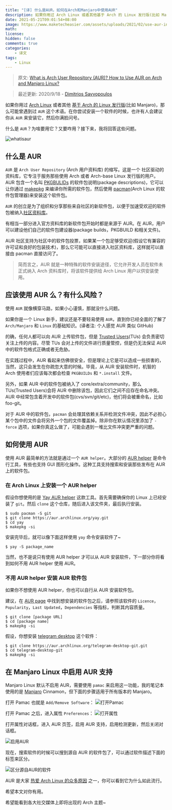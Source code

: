 ```yaml
---
title: "[译] 什么是AUR，如何在Arch和Manjaro中使用AUR"
description: 如果你用过 Arch Linux 或者其他基于 Arch 的 Linux 发行版(比如 Manjaro)，那么可能曾遇到过 `AUR` 这个术语。在你尝试安装一个软件的时候，也许有人会建议你从 `AUR` 来安装它，然后你满脸问号。什么是 `AUR`？为啥要用它？又要咋用？接下来，我将回答这些问题。
date: 2021-05-21T09:01:54+08:00
image: https://www.maketecheasier.com/assets/uploads/2021/02/use-aur-in-arch-featured.jpg
math: 
license: 
hidden: false
comments: true
categories:
    - 译文
tags:
    - Linux
---
```


> 原文: [What is Arch User Repository (AUR)? How to Use AUR on Arch and Manjaro Linux?](https://itsfoss.com/aur-arch-linux/)

> 最近更新: 2020/9/18 - [Dimitrios Savvopoulos](https://itsfoss.com/author/dimitrios/)

如果你用过 [Arch Linux](https://www.archlinux.org/) 或者其他 [基于 Arch 的 Linux 发行版](https://itsfoss.com/arch-based-linux-distros/)(比如 Manjaro)，那么可能曾遇到过 `AUR` 这个术语。在你尝试安装一个软件的时候，也许有人会建议你从 `AUR` 来安装它，然后你满脸问号。

什么是 `AUR`？为啥要用它？又要咋用？接下来，我将回答这些问题。

![whatisaur](https://i1.wp.com/itsfoss.com/wp-content/uploads/2020/04/what-is-aur.png?w=800&ssl=1)

## 什么是 AUR
`AUR` 是 `Arch User Repository` (Arch 用户资料库) 的缩写。这是一个
社区驱动的资料库，它专注于服务那些使用 Arch 或者 Arch-base Linux 发行版的用户。AUR 包含一个名叫 [PKGBULIDs](https://wiki.archlinux.org/index.php/PKGBUILD) 的软件包说明(package descriptions)，它可以让你通过 [makepkg](https://wiki.archlinux.org/index.php/Makepkg) 来编译你所需的软件包，然后使用 [pacman](https://wiki.archlinux.org/index.php/Pacman#Additional_commands)(Arch Linux 的软件包管理器)来安装这个软件包。

`AUR` 的创立是为了组织和分享那些来自社区的新软件包，以便于加速受欢迎的软件包被纳入[社区资料库](https://wiki.archlinux.org/index.php/Community_repository)。

有相当一部分进入官方资料库的新软件包开始时都是来源于 AUR。在 AUR，用户可以建设他们自己的软件包建设器(package builds，PKGBUILD 和相关文件)。

AUR 社区支持为社区中的软件包投票，如果某一个包足够受欢迎(假设它有兼容的许可证和良好的包装技术)，那么它可能可以直接进入社区资料库，这样就可以直接由 pacman 直接访问了。

> 简而言之，AUR 就是一种特殊的软件安装途径，它允许开发人员在软件未正式纳入 Arch 资料库时，将该软件提供给 Arch Linux 用户以供安装使用。

## 应该使用 AUR 么？有什么风险？
使用 `AUR` 就像横穿马路，如果小心谨慎，那就没什么问题。

如果你是一个 Linux 新手，建议还是不要轻易使用 `AUR`，直到你已经全面的了解了 `Arch/Manjaro` 和 `Linux` 的基础知识。(译者注: 个人感觉 AUR 类似 GitHub)

的确，任何人都可以向 AUR 上传软件包，但是 [Trusted Users](https://wiki.archlinux.org/index.php/Trusted_Users)(TUs) 会负责密切关注上传的内容。尽管 TUs 会对上传的文件进行质量管控，但是仍无法保证 AUR 中的软件包格式正确或者无危胁。

在实践过程中，AUR 看起来仿佛很安全，但是理论上它是可以造成一些损害的，当然，这只会发生在你疏忽大意的时候。毕竟，从 AUR 安装软件时，机智的 Arch 使用者们应该每次都会检查 `PKGBUILDs` 和 `*.install` 文件。

另外，如果 AUR 中的软件包被纳入了 core/extra/community，那么 TUs(Trusted Users)会将 AUR 中删除该包，因此它们之间不应存在命名冲突。AUR 中经常包含着开发中的软件包(cvs/svn/git/etc)，他们将会被重命名，比如 foo-git。

对于 AUR 中的软件包，`pacman` 会处理其依赖关系并检测文件冲突，因此不必担心某个包中的文件会将另外一个包的文件覆盖掉。除非你在默认情况里添加了 `-force` 选项，如果你真这么做了，可能会遇到一堆比文件冲突更严重的问题。

## 如何使用 AUR
使用 AUR 最简单的方法就是通过一个 `AUR helper`。大部分的 [AUR helper](https://itsfoss.com/best-aur-helpers/) 是命令行工具，有些也支持 GUI 图形化操作。这种工具支持搜索和安装那些发布在 AUR 上的软件包。

### 在 Arch Linux 上安装一个 AUR helper
假设你想使用的是 [Yay AUR helper](https://github.com/Jguer/yay) 这款工具。首先需要确保你的 Linux 上已经安装了 `git`。然后 `clone` 这个仓库，随后进入该文件夹，最后执行安装。

``` shell
$ sudo pacman -S git
$ git clone https://aur.archlinux.org/yay.git
$ cd yay
$ makepkg -si
```

安装完毕后，就可以像下面这样使用 `yay` 命令安装软件了~

``` shell
$ yay -S package_name
```

当然，也不是说只有使用 AUR helper 才可以从 AUR 安装软件，下一部分你将看到如何不用 AUR helper 使用 AUR。

### 不用 AUR helper 安装 AUR 软件包
如果你不想使用 AUR helper，你也可以自行从 AUR 安装软件包。

建议，在 [AUR page](https://aur.archlinux.org/) 中找到想安装的软件包之后，请参照该软件的 `Licence`，`Popularity`，`Last Updated`，`Dependencies` 等指标，判断其内容质量。

``` shell
$ git clone [package URL]
$ cd [package name]
$ makepkg -si
```

假设，你想安装 [telegram desktop](https://aur.archlinux.org/packages/telegram-desktop-git) 这个软件：

``` shell
$ git clone https://aur.archlinux.org/telegram-desktop-git.git
$ cd telegram-desktop-git
$ makepkg -si
```

## 在 Manjaro Linux 中启用 AUR 支持
Manjaro Linux 默认不启用 AUR，需要使用 `pamac` 来启用这一功能，我的笔记本使用的是 [Manjaro](https://manjaro.org/) Cinnamon，但下面的步骤适用于所有版本的 Manjaro。

打开 Pamac 也就是 `Add/Remove Software`：
![打开Pamac](https://i1.wp.com/i.imgur.com/kFF6HtW.png?ssl=1)

打开 Pamac 之后，进入属性 `Preferences`：
![打开属性](https://i0.wp.com/i.imgur.com/47r963A.png?ssl=1)

打开属性对话框，进入 AUR 页签，启用 AUR 支持，启用检测更新，然后关闭对话框。

![启用AUR](https://i1.wp.com/i.imgur.com/UThiDHO.png?ssl=1)

现在，搜索软件的时候可以搜到源自 AUR 的软件包了，可以通过软件描述下面的标签来区分。

![区分源自AUR的软件](https://i2.wp.com/i.imgur.com/RM5BKi2.png?ssl=1)

AUR 是大家 [热爱 Arch Linux 的众多原因](https://itsfoss.com/why-arch-linux/) 之一，你可以看到它为什么如此流行。

希望本文对你有用。

希望能看到各大社交媒体上即将出现的 Arch 主题~
